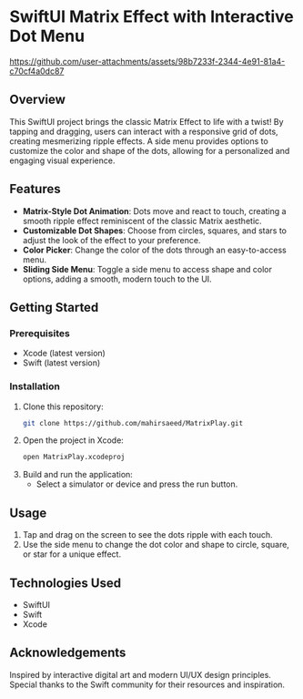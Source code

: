 # SwiftUI Matrix Effect with Interactive Dot Menu


https://github.com/user-attachments/assets/98b7233f-2344-4e91-81a4-c70cf4a0dc87


## Overview

This SwiftUI project brings the classic Matrix Effect to life with a twist! By tapping and dragging, users can interact with a responsive grid of dots, creating mesmerizing ripple effects. A side menu provides options to customize the color and shape of the dots, allowing for a personalized and engaging visual experience.

## Features

- **Matrix-Style Dot Animation**: Dots move and react to touch, creating a smooth ripple effect reminiscent of the classic Matrix aesthetic.
- **Customizable Dot Shapes**: Choose from circles, squares, and stars to adjust the look of the effect to your preference.
- **Color Picker**: Change the color of the dots through an easy-to-access menu.
- **Sliding Side Menu**: Toggle a side menu to access shape and color options, adding a smooth, modern touch to the UI.

## Getting Started

### Prerequisites

- Xcode (latest version)
- Swift (latest version)

### Installation

1. Clone this repository:
    ```bash
    git clone https://github.com/mahirsaeed/MatrixPlay.git
    ```
2. Open the project in Xcode:
    ```bash
    open MatrixPlay.xcodeproj
    ```
3. Build and run the application:
    - Select a simulator or device and press the run button.

## Usage

1. Tap and drag on the screen to see the dots ripple with each touch.
2. Use the side menu to change the dot color and shape to circle, square, or star for a unique effect.

## Technologies Used

- SwiftUI
- Swift
- Xcode

## Acknowledgements

Inspired by interactive digital art and modern UI/UX design principles. Special thanks to the Swift community for their resources and inspiration.
